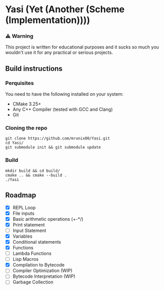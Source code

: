# Yasi (Yet (Another (Scheme (Implementation))))

### ⚠️ Warning
This project is written for educational purposes and it sucks so much you wouldn't use it for any practical or serious projects.

## Build instructions

### Perquisites

You need to have the following installed on your system:
- CMake 3.25+
- Any C++ Compiler (tested with GCC and Clang)
- Git

### Cloning the repo
```shell
git clone https://github.com/mrunix00/Yasi.git
cd Yasi/
git submodule init && git submodule update
```

### Build

``` shell
mkdir build && cd build/
cmake .. && cmake --build .
./Yasi
```

## Roadmap

* [x] REPL Loop
* [x] File inputs
* [x] Basic arithmetic operations (+-*/)
* [x] Print statement
* [ ] Input Statement
* [x] Variables
* [x] Conditional statements
* [x] Functions
* [ ] Lambda Functions
* [ ] Lisp Macros
* [x] Compilation to Bytecode
* [ ] Compiler Optimization (WIP)
* [ ] Bytecode Interpretation (WIP)
* [ ] Garbage Collection
